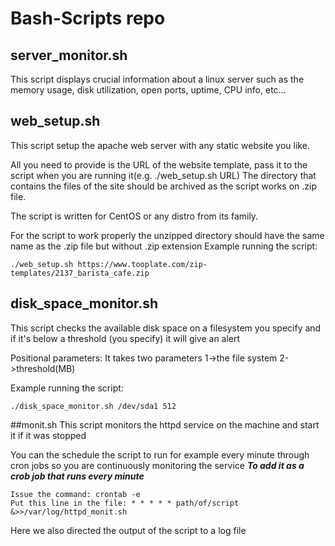 # Bash-Scripts repo

## server_monitor.sh
This script displays crucial information about a linux server such as the memory usage, disk utilization, open ports, uptime, CPU info, etc...

## web_setup.sh
This script setup the apache web server with any static website you like.

All you need to provide is the URL of the website template, pass it to the script when you are running it(e.g. ./web_setup.sh URL)
The directory that contains the files of the site should be archived as the script works on .zip file.

The script is written for CentOS or any distro from its family.

For the script to work properly the unzipped directory should have the same name as the .zip file but without .zip extension
Example running the script: 
```
./web_setup.sh https://www.tooplate.com/zip-templates/2137_barista_cafe.zip
```

## disk_space_monitor.sh
This script checks the available disk space on a filesystem you specify and if it's below a threshold (you specify) it will give an alert

Positional parameters: It takes two parameters 1->the file system 2->threshold(MB)

Example running the script: 
```
./disk_space_monitor.sh /dev/sda1 512
```

##monit.sh
This script monitors the httpd service on the machine and start it if it was stopped

You can the schedule the script to run for example every minute through cron jobs so you are continuously monitoring the service
**_To add it as a crob job that runs every minute_**
```
Issue the command: crontab -e
Put this line in the file: * * * * * path/of/script &>>/var/log/httpd_monit.sh
```
Here we also directed the output of the script to a log file

